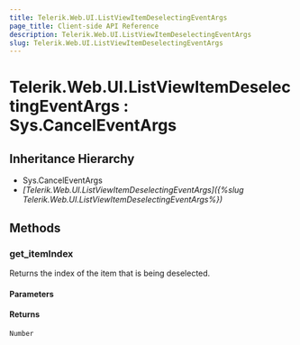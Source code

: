 ```yaml
---
title: Telerik.Web.UI.ListViewItemDeselectingEventArgs
page_title: Client-side API Reference
description: Telerik.Web.UI.ListViewItemDeselectingEventArgs
slug: Telerik.Web.UI.ListViewItemDeselectingEventArgs
---
```


# Telerik.Web.UI.ListViewItemDeselectingEventArgs : Sys.CancelEventArgs

## Inheritance Hierarchy

* Sys.CancelEventArgs
* *[Telerik.Web.UI.ListViewItemDeselectingEventArgs]({%slug Telerik.Web.UI.ListViewItemDeselectingEventArgs%})*


## Methods

### get_itemIndex

Returns the index of the item that is being deselected.

#### Parameters

#### Returns

`Number`

